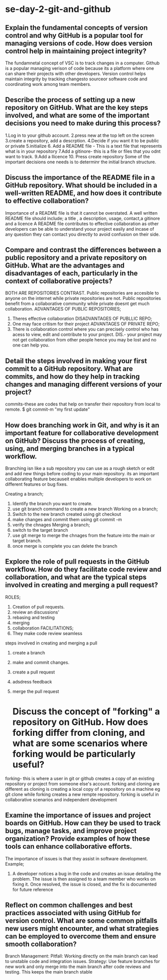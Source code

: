 # se-day-2-git-and-github
## Explain the fundamental concepts of version control and why GitHub is a popular tool for managing versions of code. How does version control help in maintaining project integrity?
 The fundamnetal concept of VSC is to track changes in a computer. 
 Github is a popular managing verison of code because its a platform where one can share their projects with other developers.
 Version control helps maintain integrity by tracking changesto sourceor software code and coordinating work among team members.
## Describe the process of setting up a new repository on GitHub. What are the key steps involved, and what are some of the important decisions you need to make during this process?
1.Log in to your github account.
2.press new at the top left on the screen
3.create a repository, add a descrption.
4.Decide if you want it to be public or private
5.initialize
6. Add a README file - This is a text file that represents what is in your repository
7.Add a gitinore- this is a file or files that you odnt want to track.
9.Add a llicence
10. Press create repository
Some of the important decisions one needs is to determinr the initial branch structure.
 
## Discuss the importance of the README file in a GitHub repository. What should be included in a well-written README, and how does it contribute to effective collaboration?
Importance of a README file is that it cannot be overstated.
A well written README file should include; a title , a description, usage, contact,a gitinore and a licence 
A README file contributes to effective collaboration as other developers can be able to understand yoour project easily and incase of any question they can contact you directly to avoid confusion on their side.

## Compare and contrast the differences between a public repository and a private repository on GitHub. What are the advantages and disadvantages of each, particularly in the context of collaborative projects?
 BOTH ARE REPOSITORIES 
 CONTRAST.
 Public repositories are accesible to anyone on the internet  while private repositories are not.
 Public repositories benefit from a collaborative community while private doesnt get much collaboration.
 ADVANTAGES OF PUBLIC REPOSITORIES;
  1. Theres effective collaboration
DISADVANTAGES OF PUBLLIC REPO;
  1. One may face critism for their project
ADVANTAGES OF PRIVATE REPO;
 1. There is collaboration control where you can precisely control who has acess to view, edit and contribute to your project.
DIS.- your project may not get collaboration from other people hence you may be lost and no one can help you.
## Detail the steps involved in making your first commit to a GitHub repository. What are commits, and how do they help in tracking changes and managing different versions of your project?
commits-these are codes that help on transfer their repository from local to remote.
$ git commit-m "my first update"
## How does branching work in Git, and why is it an important feature for collaborative development on GitHub? Discuss the process of creating, using, and merging branches in a typical workflow.
Branching isn like a sub repository you can use as a rough sketch or edit and add new things before coding to your main repository. its an important collaborating feature becauseit enables multiple developers to work on different features or bug fixes.

Creating a branch;
 1. Identify the branch you want to create.
 2. use git branch command to create a new branch
Working on a branch;
1. Switch to the new branch created using git checkout <branch name>
2. make changes and commit them using git commit -m <message>
3. verify the chnages
Merging a branch;
1. switch to the target branch
2. use git merge<branch name> to merge the chnages from the feature into the main or target branch.
3. once merge is complete you can delete the branch

## Explore the role of pull requests in the GitHub workflow. How do they facilitate code review and collaboration, and what are the typical steps involved in creating and merging a pull request?
ROLES;
1. Creation of pull requests.
2. review an discussions'
3. rebasing and testing
4. merging
5. collaboration
 FACILITATIONS;
1. They make code review seamless

steps involved in creating and merging a pull
1. create a branch
2. make and commit changes.
3. create a pull request
4. adsdress feedback
5. merge the pull request
 
   # Discuss the concept of "forking" a repository on GitHub. How does forking differ from cloning, and what are some scenarios where forking would be particularly useful?
forking- this is where a user in git or github creates a copy of an existing repository or project from someone else's account.
 forking and cloning are different as cloning is creating a local copy of a repository on a machine eg git clone while forking creates a new rempte repository.
 forking is useful in collaborative scenarios and independent development
## Examine the importance of issues and project boards on GitHub. How can they be used to track bugs, manage tasks, and improve project organization? Provide examples of how these tools can enhance collaborative efforts.
The importance of issues is that they assist in software development.
Example;
1. A developer notices a bug in the code and creates an issue detailing the problem. The issue is then assigned to a team member who works on fixing it. Once resolved, the issue is closed, and the fix is documented for future reference

## Reflect on common challenges and best practices associated with using GitHub for version control. What are some common pitfalls new users might encounter, and what strategies can be employed to overcome them and ensure smooth collaboration?
Branch Management:
Pitfall: Working directly on the main branch can lead to unstable code and integration issues.
Strategy: Use feature branches for new work and only merge into the main branch after code reviews and testing. This keeps the main branch stable

